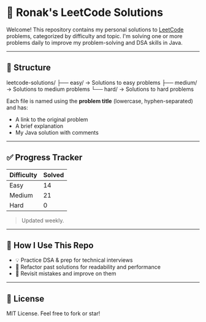 # 🧠 Ronak's LeetCode Solutions

Welcome! This repository contains my personal solutions to [LeetCode](https://leetcode.com/u/ronakdshah/) problems, categorized by difficulty and topic. I'm solving one or more problems daily to improve my problem-solving and DSA skills in Java.

---

## 📁 Structure

leetcode-solutions/
├── easy/ → Solutions to easy problems
├── medium/ → Solutions to medium problems
└── hard/ → Solutions to hard problems

Each file is named using the **problem title** (lowercase, hyphen-separated) and has:

- A link to the original problem
- A brief explanation
- My Java solution with comments

---

## ✅ Progress Tracker

| Difficulty | Solved |
|------------|--------|
| Easy       | 14     |
| Medium     | 21     |
| Hard       | 0      |

> Updated weekly.

---

## 🚀 How I Use This Repo

- 💡 Practice DSA & prep for technical interviews
- 🧹 Refactor past solutions for readability and performance
- 📝 Revisit mistakes and improve on them

---

## 📜 License

MIT License. Feel free to fork or star!